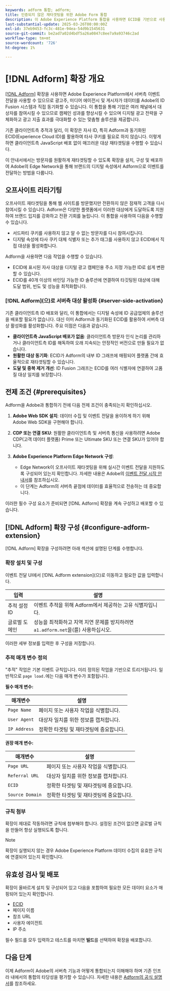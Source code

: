 ```yaml
---
keywords: adform 통합; adform;
title: 인증되지 않은 재타겟팅을 위한 Adobe Form 통합
description: 이 Adobe Experience Platform 통합을 사용하면 ECID를 기반으로 사용자를 재타겟팅할 수 있습니다.
last-substantial-update: 2025-03-26T00:00:00Z
exl-id: 37eb9453-fc3c-481e-94ea-54d9b1545631
source-git-commit: be2ad7a02d4bdf5a26a0847c8ee7a9a93746c2ad
workflow-type: tm+mt
source-wordcount: '726'
ht-degree: 1%

---
```


# [!DNL Adform] 확장 개요

[[!DNL Adform]](https://www.adformhelp.com/hc/en-us/articles/29635608709137-Use-the-Adform-S2S-Site-Tracking-Extension-With-Adobe-Experience-Cloud) 확장을 사용하면 Adobe Experience Platform에서 서버측 이벤트 전달을 사용할 수 있으므로 광고주, 미디어 에이전시 및 게시자가 데이터를 Adobe의 ID Fusion 시스템과 직접 동기화할 수 있습니다. 이 통합을 통해 기업은 여러 채널에서 대상자를 참여시킬 수 있으므로 캠페인 성과를 향상시킬 수 있으며 디지털 광고 전략을 구체화하고 광고 지출 효과를 극대화할 수 있는 맞춤형 솔루션을 제공합니다.

기존 클라이언트측 추적과 달리, 이 확장은 자사 ID, 특히 Adform과 동기화된 ECID(Experience Cloud ID)를 활용하여 타사 쿠키를 필요로 하지 않습니다. 이렇게 하면 클라이언트측 JavaScript 배포 없이 매끄러운 대상 재타겟팅을 수행할 수 있습니다.

이 안내서에서는 방문자를 원활하게 재타겟팅할 수 있도록 확장을 설치, 구성 및 배포하여 Adobe의 Edge Network을 통해 브랜드의 디지털 속성에서 Adform으로 이벤트를 전달하는 방법을 다룹니다.

## 오프사이트 리타기팅

오프사이트 재타겟팅을 통해 웹 사이트를 방문했지만 전환하지 않은 잠재적 고객을 다시 참여시킬 수 있습니다. Adform은 다양한 플랫폼에서 이러한 대상에게 도달하도록 지원하여 브랜드 입지를 강화하고 전환 기회를 늘립니다. 이 통합을 사용하여 다음을 수행할 수 있습니다.

* 서드파티 쿠키를 사용하지 않고 알 수 없는 방문자를 다시 참여시킵니다.
* 디지털 속성에 타사 쿠키 대체 식별자 또는 추가 태그를 사용하지 않고 ECID에서 직접 대상을 활성화합니다.

Adform을 사용하면 다음 작업을 수행할 수 있습니다.

* ECID에 표시된 자사 대상을 디지털 광고 캠페인용 주소 지정 가능한 ID로 쉽게 변환할 수 있습니다.
* ECID를 40개 이상의 바인딩 가능한 ID 솔루션에 연결하여 타깃팅된 대상에 대해 도달 범위, 빈도 및 성능을 최적화합니다.

### [!DNL Adform]&#x200B;(으)로 서버측 대상 활성화 {#server-side-activation}

기존 클라이언트측 ID 배포와 달리, 이 통합에서는 디지털 속성에 ID 공급업체의 솔루션을 배포할 필요가 없습니다. 대신 이미 Adform과 동기화된 ECID를 활용하여 서버측 대상 활성화를 활성화합니다. 주요 이점은 다음과 같습니다.

* **클라이언트측 JavaScript 배포가 없음**: 클라이언트측 방문자 인식 논리를 관리하거나 클라이언트측 ID를 해독하여 오래 지속되는 안정적인 버전으로 만들 필요가 없습니다.
* **원활한 대상 동기화**: ECID가 Adform의 내부 ID 그래프에 매핑되어 플랫폼 간에 효율적으로 재타겟팅할 수 있습니다.
* **도달 및 중복 제거 개선**: ID Fusion 그래프는 ECID를 여러 식별자에 연결하여 고품질 대상 일치를 보장합니다.

## 전제 조건 {#prerequisites}

Adform을 Adobe과 통합하기 전에 다음 전제 조건이 충족되는지 확인하십시오.

1. **Adobe Web SDK 설치**: 데이터 수집 및 이벤트 전달을 용이하게 하기 위해 Adobe Web SDK을 구현해야 합니다.

2. **CDP 또는 연결 SKU**: 원활한 클라이언트측 및 서버측 통신을 사용하려면 Adobe CDP(고객 데이터 플랫폼) Prime 또는 Ultimate SKU 또는 연결 SKU가 있어야 합니다.

3. **Adobe Experience Platform Edge Network 구성**:
   * Edge Network이 오프사이트 재타겟팅을 위해 실시간 이벤트 전달을 지원하도록 구성되어 있는지 확인합니다. 자세한 내용은 Adobe의 [이벤트 전달 시작 안내서](https://experienceleague.adobe.com/en/docs/experience-platform/tags/event-forwarding/getting-started)를 참조하십시오.
   * 이 단계는 Adform의 서버측 끝점에 데이터를 효율적으로 전송하는 데 중요합니다.

이러한 필수 구성 요소가 준비되면 [!DNL Adform] 확장을 계속 구성하고 배포할 수 있습니다.

## [!DNL Adform] 확장 구성 {#configure-adform-extension}

[!DNL Adform] 확장을 구성하려면 아래 섹션에 설명된 단계를 수행합니다.

### 확장 설치 및 구성

이벤트 전달 UI에서 [!DNL Adform extension]&#x200B;(으)로 이동하고 필요한 값을 입력합니다.

| 입력 | 설명 |
| --- | --- |
| 추적 설정 ID | 이벤트 추적을 위해 Adform에서 제공하는 고유 식별자입니다. |
| 글로벌 도메인 | 성능을 최적화하고 지역 지연 문제를 방지하려면 `a1.adform.net`을(를) 사용하십시오. |

이러한 세부 정보를 입력한 후 구성을 저장합니다.

<!-- ![Installing and configuring the Adform extension in Adobe Experience Platorm]() -->

### 추적 매개 변수 정의

&quot;추적&quot; 작업은 기본 이벤트 규칙입니다. 미리 정의된 작업을 기반으로 트리거됩니다. 일반적으로 `page load.`에는 다음 매개 변수가 포함됩니다.

**필수 매개 변수:**

| 매개변수 | 설명 |
| --- | --- |
| `Page Name` | 페이지 또는 사용자 작업을 식별합니다. |
| `User Agent` | 대상자 일치를 위한 정보를 캡처합니다. |
| `IP Address` | 정확한 타겟팅 및 재타겟팅에 중요합니다. |

**권장 매개 변수:**

| 매개변수 | 설명 |
| --- | --- |
| `Page URL` | 페이지 또는 사용자 작업을 식별합니다. |
| `Referral URL` | 대상자 일치를 위한 정보를 캡처합니다. |
| `ECID` | 정확한 타겟팅 및 재타겟팅에 중요합니다. |
| `Source Domain` | 정확한 타겟팅 및 재타겟팅에 중요합니다. |

<!-- ![Tracking parameters for Adform]() -->

### 규칙 첨부

확장이 제대로 작동하려면 규칙에 첨부해야 합니다. 설정된 조건이 없으면 글로벌 규칙을 만들어 항상 실행되도록 합니다.

>[!NOTE]
>
>확장이 실행되지 않는 경우 Adobe Experience Platform 데이터 수집의 유효한 규칙에 연결되어 있는지 확인합니다.

<!-- ![Attach a rule to the Adform extension]() -->

## 유효성 검사 및 배포

확장이 올바르게 설치 및 구성되어 있고 다음을 포함하여 필요한 모든 데이터 요소가 매핑되어 있는지 확인합니다.

* [ECID](/help/identity-service/features/ecid.md)
* 페이지 이름
* 참조 URL
* 사용자 에이전트
* IP 주소

필수 필드를 모두 입력하고 테스트를 마치면 **빌드**&#x200B;를 선택하여 확장을 배포합니다.

## 다음 단계

이제 Adform이 Adobe의 서버측 기능과 어떻게 통합되는지 이해해야 하며 기존 인프라 내에서의 통합의 타당성을 평가할 수 있습니다. 자세한 내용은 [Adform의 공식 설명서](https://www.adformhelp.com/hc/en-us/articles/29635608709137-Use-the-Adform-S2S-Site-Tracking-Extension-With-Adobe-Experience-Cloud)를 참조하세요.
